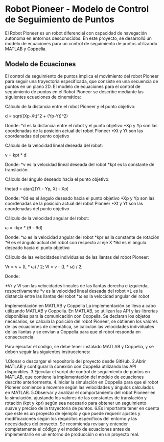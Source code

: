 # Robot Pioneer - Modelo de Control de Seguimiento de Puntos
El Robot Pioneer es un robot diferencial con capacidad de navegación autónoma en entornos desconocidos. En este proyecto, se desarrolló un modelo de ecuaciones para un control de seguimiento de puntos utilizando MATLAB y Coppelia.

## Modelo de Ecuaciones
El control de seguimiento de puntos implica el movimiento del robot Pioneer para seguir una trayectoria especificada, que consiste en una secuencia de puntos en un plano 2D. El modelo de ecuaciones para el control de seguimiento de puntos en el Robot Pioneer se describe mediante las siguientes ecuaciones de cinemática:

Cálculo de la distancia entre el robot Pioneer y el punto objetivo:

d = sqrt((Xp-Xt)^2 + (Yp-Yt)^2)

Donde:
*d es la distancia entre el robot y el punto objetivo
*Xp y Yp son las coordenadas de la posición actual del robot Pioneer
*Xt y Yt son las coordenadas del punto objetivo

Cálculo de la velocidad lineal deseada del robot:

v = kpt * d

Donde:
*v es la velocidad lineal deseada del robot
*kpt es la constante de translación

Cálculo del ángulo deseado hacia el punto objetivo:

thetad = atan2(Yt - Yp, Xt - Xp)

Donde:
*θd es el ángulo deseado hacia el punto objetivo
*Xp y Yp son las coordenadas de la posición actual del robot Pioneer
*Xt y Yt son las coordenadas del punto objetivo

Cálculo de la velocidad angular del robot:

ω = -kpr * (θ - θd)

Donde:
*ω es la velocidad angular del robot
*kpr es la constante de rotación
*θ es el ángulo actual del robot con respecto al eje X
*θd es el ángulo deseado hacia el punto objetivo

Cálculo de las velocidades individuales de las llantas del robot Pioneer:

Vr = v + (L * ω) / 2;
Vl = v - (L * ω) / 2;

Donde:

*Vr y Vl son las velocidades lineales de las llantas derecha e izquierda, respectivamente
*v es la velocidad lineal deseada del robot
*L es la distancia entre las llantas del robot
*ω es la velocidad angular del robot

Implementación en MATLAB y Coppelia
La implementación se lleva a cabo utilizando MATLAB y Coppelia. En MATLAB, se utilizan las API y las librerías disponibles para la comunicación con Coppelia. Se declaran los objetos necesarios, se calcula la posición del robot Pioneer, se obtienen los valores de las ecuaciones de cinemática, se calculan las velocidades individuales de las llantas y se envían a Coppelia para que el robot responda en consecuencia.

Para ejecutar el código, se debe tener instalado MATLAB y Coppelia, y se deben seguir las siguientes instrucciones:

1.Clonar o descargar el repositorio del proyecto desde GitHub.
2.Abrir MATLAB y configurar la conexión con Coppelia utilizando las API disponibles.
3.Ejecutar el script de control de seguimiento de puntos en MATLAB, que contiene la implementación del modelo de ecuaciones descrito anteriormente.
4.Iniciar la simulación en Coppelia para que el robot Pioneer comience a moverse según las velocidades y ángulos calculados en MATLAB.
5.Observar y analizar el comportamiento del robot Pioneer en la simulación, ajustando los valores de las constantes de translación y rotación (kpt y kpr) según sea necesario para obtener un seguimiento suave y preciso de la trayectoria de puntos.
6.Es importante tener en cuenta que este es un proyecto de ejemplo y que puede requerir ajustes y modificaciones según los requisitos específicos del entorno y las necesidades del proyecto. Se recomienda revisar y entender completamente el código y el modelo de ecuaciones antes de implementarlo en un entorno de producción o en un proyecto real.
